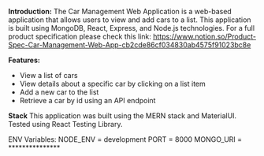 **Introduction:**
The Car Management Web Application is a web-based application that allows users to view and add cars to a list. This application is built using MongoDB, React, Express, and Node.js technologies. For a full product specification please check this link: 
https://www.notion.so/Product-Spec-Car-Management-Web-App-cb2cde86cf034830ab4575f91023bc8e

**Features:**

- View a list of cars
- View details about a specific car by clicking on a list item
- Add a new car to the list
- Retrieve a car by id using an API endpoint

**Stack**
This application was built using the MERN stack and MaterialUI. Tested using React Testing Library. 

ENV Variables:
NODE_ENV = development
PORT = 8000
MONGO_URI = ***************
